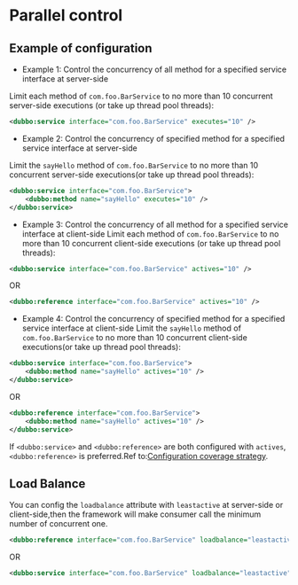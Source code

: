 # Parallel control

## Example of configuration

* Example 1: Control the concurrency of all method for a specified service interface at server-side

Limit each method of `com.foo.BarService` to no more than 10 concurrent server-side executions (or take up thread pool threads):

```xml
<dubbo:service interface="com.foo.BarService" executes="10" />
```

* Example 2: Control the concurrency of specified method for a specified service interface at server-side

Limit the `sayHello` method of `com.foo.BarService` to no more than 10 concurrent server-side executions(or take up thread pool threads):

```xml
<dubbo:service interface="com.foo.BarService">
    <dubbo:method name="sayHello" executes="10" />
</dubbo:service>
```

* Example 3: Control the concurrency of all method for a specified service interface at client-side
Limit each method of `com.foo.BarService` to no more than 10 concurrent client-side executions (or take up thread pool threads):
```xml
<dubbo:service interface="com.foo.BarService" actives="10" />
```
OR
```xml
<dubbo:reference interface="com.foo.BarService" actives="10" />
```

* Example 4: Control the concurrency of specified method for a specified service interface at client-side
Limit the `sayHello` method of `com.foo.BarService` to no more than 10 concurrent client-side executions(or take up thread pool threads):
```xml
<dubbo:service interface="com.foo.BarService">
    <dubbo:method name="sayHello" actives="10" />
</dubbo:service>
```

OR

```xml
<dubbo:reference interface="com.foo.BarService">
    <dubbo:method name="sayHello" actives="10" />
</dubbo:service>
```

If `<dubbo:service>` and `<dubbo:reference>` are both configured with `actives`,`<dubbo:reference>` is preferred.Ref to:[Configuration coverage strategy](./config-rule.md).

## Load Balance
You can config the `loadbalance` attribute with `leastactive` at server-side or client-side,then the framework will make consumer call the minimum number of concurrent one.

```xml
<dubbo:reference interface="com.foo.BarService" loadbalance="leastactive" />
```
OR
```xml
<dubbo:service interface="com.foo.BarService" loadbalance="leastactive" />
```
